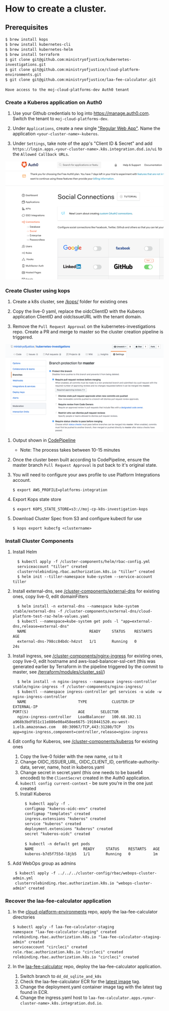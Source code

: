 # How to create a cluster.

## Prerequisites

```
$ brew install kops
$ brew install kubernetes-cli
$ brew install kubernetes-helm
$ brew install terraform
$ git clone git@github.com:ministryofjustice/kubernetes-investigations.git
$ git clone git@github.com:ministryofjustice/cloud-platform-environments.git
$ git clone git@github.com:ministryofjustice/laa-fee-calculator.git

Have access to the moj-cloud-platforms-dev Auth0 tenant 
```

### Create a Kuberos application on Auth0

1. Use your Github credentials to log into https://manage.auth0.com. Switch the tenant to `moj-cloud-platforms-dev`.

1. Under `Applications`, create a new single ["Regular Web App"](https://auth0.com/docs/applications/webapps). Name the application `<your-cluster-name>-kuberos`. 

1. Under `Settings`, take note of the app's "Client ID & Secret" and add `https://login.apps.<your-cluster-name>.k8s.integration.dsd.io/ui` to the `Allowed Callback URLs`.

![social-connection](auth0/social_connection.png)

### Create Cluster using kops

1. Create a k8s cluster, see [/kops/](/kops/) folder for existing ones

1. Copy the live-0 yaml, replace the oidcClientID with the Kuberos application ClientID and oidcIssueURL with the tenant domain.

1. Remove the `Pull Request Approval` on the kubernetes-investigations repo. Create a PR and merge to master so the cluster creation pipeline is triggered. 

![master-protection](auth0/master_protection.png)

1. Output shown in [CodePipeline](https://eu-west-1.console.aws.amazon.com/codepipeline/home?region=eu-west-1#/view/cluster-creation-pipeline) 
    - Note: The process takes between 10-15 minutes

1. Once the cluster been built according to CodePipeline, ensure the master branch `Pull Request Approval` is put back to it's original state.

1. You will need to configure your aws profile to use Platform Integrations account.

    ```
    $ export AWS_PROFILE=platforms-integration
    ```  
1. Export Kops state store
      
    ```
    $ export KOPS_STATE_STORE=s3://moj-cp-k8s-investigation-kops
    ```

1. Download Cluster Spec from S3 and configure kubectl for use
   
    ```
    $ kops export kubecfg <clustername>
    ```

### Install Cluster Components

1. Install Helm
    ```
      $ kubectl apply -f /cluster-components/helm/rbac-config.yml
      serviceaccount "tiller" created
      clusterrolebinding.rbac.authorization.k8s.io "tiller" created
      $ helm init --tiller-namespace kube-system --service-account tiller
      ```
1. Install external-dns, see [/cluster-components/external-dns](/cluster-components/external-dns) for existing ones, copy live-0, edit domainFilters
    ```
      $ helm install -n external-dns --namespace kube-system stable/external-dns -f /cluster-components/external-dns/cloud-platform-test-raz-helm-values.yaml
      $ kubectl --namespace=kube-system get pods -l "app=external-dns,release=external-dns"
      NAME                            READY     STATUS    RESTARTS   AGE
      external-dns-798cc84bdc-h4zst   1/1       Running   0          24s
    ```
1. Install ingress, see [/cluster-components/nginx-ingress](/cluster-components/nginx-ingress) for existing ones, copy live-0, edit hostname and aws-load-balancer-ssl-cert (this was generated earlier by Terraform in the pipeline triggered by the commit to master, see [/terraform/modules/cluster_ssl/](../terraform/modules/cluster_ssl/))
    ```
      $ helm install -n nginx-ingress --namespace ingress-controller stable/nginx-ingress -f /cluster-components/nginx-ingress/
      $ kubectl --namespace ingress-controller get services -o wide -w nginx-ingress-controller
      NAME                       TYPE           CLUSTER-IP      EXTERNAL-IP                                                               PORT(S)                      AGE       SELECTOR
      nginx-ingress-controller   LoadBalancer   100.68.102.11   a968b3bdf851c11e886e00a458ee6675-1910441520.eu-west-1.elb.amazonaws.com   80:30967/TCP,443:31280/TCP   33s       app=nginx-ingress,component=controller,release=nginx-ingress
    ```
1. Edit config for Kuberos, see [/cluster-components/kuberos](/cluster-components/kuberos) for existing ones
    1. Copy the live-0 folder with the new name, `cd` to it
    1. Change OIDC_ISSUER_URL, OIDC_CLIENT_ID, certificate-authority-data, server, name, host in kuberos.yaml
    1. Change secret in secret.yaml (this one needs to be base64 encoded) to the `ClientSecret` created in the Auth0 application. 
    1. `kubectl config current-context` - be sure you're in the one just created
    1. Install Kuberos
        ```
          $ kubectl apply -f .
          configmap "kuberos-oidc-env" created
          configmap "templates" created
          ingress.extensions "kuberos" created
          service "kuberos" created
          deployment.extensions "kuberos" created
          secret "kuberos-oidc" created

          $ kubectl -n default get pods
          NAME                      READY     STATUS    RESTARTS   AGE
          kuberos-b7d5f755d-l8jb5   1/1       Running   0          1m
        ```
1. Add WebOps group as admins

    ```
     $ kubectl apply -f ../../../cluster-config/rbac/webops-cluster-admin.yml
     clusterrolebinding.rbac.authorization.k8s.io "webops-cluster-admin" created
    ```

### Recover the laa-fee-calculator application

1. In the [cloud-platform-environments](https://github.com/ministryofjustice/cloud-platform-environments/tree/master/namespaces/cloud-platform-live-0.k8s.integration.dsd.io) repo, apply the laa-fee-calculator directories

    ```
    $ kubectl apply -f laa-fee-calculator-staging
    namespace "laa-fee-calculator-staging" created
    rolebinding.rbac.authorization.k8s.io "laa-fee-calculator-staging-admin" created
    serviceaccount "circleci" created
    role.rbac.authorization.k8s.io "circleci" created
    rolebinding.rbac.authorization.k8s.io "circleci" created
    ```
1. In the [laa-fee-calculator](https://github.com/ministryofjustice/laa-fee-calculator) repo, deploy the laa-fee-calculator application.
    1. Switch branch to `dd_dd_sqlite_and_k8s`
    1. Check the laa-fee-calculator ECR for the [latest image](https://eu-west-1.console.aws.amazon.com/ecs/home?region=eu-west-1#/repositories/claim-for-crown-court-defence:laa-fee-calculator#images;tagStatus=ALL) tag.
    1. Change the deployment.yaml container image tag with the latest tag found in ECR.
    1. Change the ingress.yaml host to `laa-fee-calculator.apps.<your-cluster-name>.k8s.integration.dsd.io`.